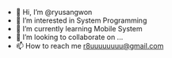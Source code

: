 - 👋 Hi, I’m @ryusangwon
- 👀 I’m interested in System Programming
- 🌱 I’m currently learning Mobile System
- 💞️ I’m looking to collaborate on ...
- 📫 How to reach me r8uuuuuuuu@gmail.com

<!---
ryusangwon/ryusangwon is a ✨ special ✨ repository because its `README.md` (this file) appears on your GitHub profile.
You can click the Preview link to take a look at your changes.
--->
